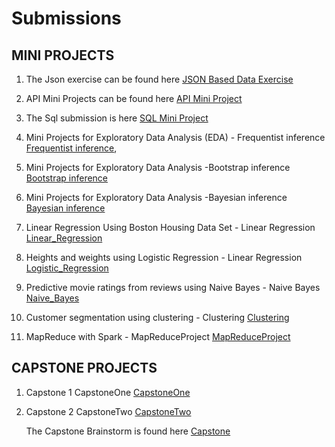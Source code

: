 # Submissions

## MINI PROJECTS

1. The Json exercise can be found here [JSON Based Data Exercise](Json_ex/Json_exer.ipynb)

2. API Mini Projects can be found here [API Mini Project](/api_sol.ipynb)

3. The Sql submission is here [SQL Mini Project](/Sql_hw)

4. Mini Projects for Exploratory Data Analysis (EDA) - 
        Frequentist inference [Frequentist inference](Frequentist_statistics), 

5. Mini Projects for Exploratory Data Analysis -Bootstrap inference [Bootstrap inference](Bootstrap)

6. Mini Projects for Exploratory Data Analysis -Bayesian inference [Bayesian inference](Stat_methods/Bayesian_inference.ipynb)
      
7. Linear Regression Using Boston Housing Data Set - Linear Regression [Linear_Regression](Linear_Regression)

8. Heights and weights using Logistic Regression - Linear Regression [Logistic_Regression](Logistic_Regression)

9. Predictive movie ratings from reviews using Naive Bayes - Naive Bayes [Naive_Bayes](Naive_Bayes)

10. Customer segmentation using clustering - Clustering [Clustering](Clustering)

11. MapReduce with Spark - MapReduceProject [MapReduceProject](MapReduceProject)

## CAPSTONE PROJECTS

1. Capstone 1 CapstoneOne [CapstoneOne](CapstoneOne)

2. Capstone 2 CapstoneTwo [CapstoneTwo](CapstoneTwo)

   The Capstone Brainstorm is found here [Capstone](/Capstone)
